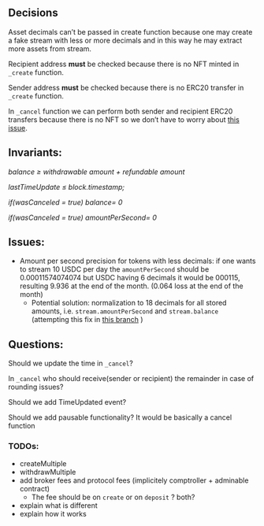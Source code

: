 ## Decisions

Asset decimals can’t be passed in create function because one may create a fake stream with less or more decimals and in
this way he may extract more assets from stream.

Recipient address **must** be checked because there is no NFT minted in `_create` function.

Sender address **must** be checked because there is no ERC20 transfer in `_create` function.

In `_cancel` function we can perform both sender and recipient ERC20 transfers because there is no NFT so we don’t have
to worry about [this issue](https://github.com/cantinasec/review-sablier/issues/11).

## Invariants:

_balance ≥ withdrawable amount + refundable amount_

_lastTimeUpdate ≤ block.timestamp;_

_if(wasCanceled = true) balance= 0_

_if(wasCanceled = true) amountPerSecond= 0_

## Issues:

- Amount per second precision for tokens with less decimals: if one wants to stream 10 USDC per day the
  `amountPerSecond` should be 0.00011574074074 but USDC having 6 decimals it would be 000115, resulting 9.936 at the end
  of the month. (0.064 loss at the end of the month)
  - Potential solution: normalization to 18 decimals for all stored amounts, i.e. `stream.amountPerSecond` and
    `stream.balance` (attempting this fix in
    [this branch](https://github.com/sablier-labs/v2-open-ended/tree/fix/amount-per-second-precision) )

## Questions:

Should we update the time in `_cancel`?

In `_cancel` who should receive(sender or recipient) the remainder in case of rounding issues?

Should we add TimeUpdated event?

Should we add pausable functionality? It would be basically a cancel function

### TODOs:

- createMultiple
- withdrawMultiple
- add broker fees and protocol fees (implicitely comptroller + adminable contract)
  - The fee should be on `create` or on `deposit` ? both?
- explain what is different
- explain how it works
